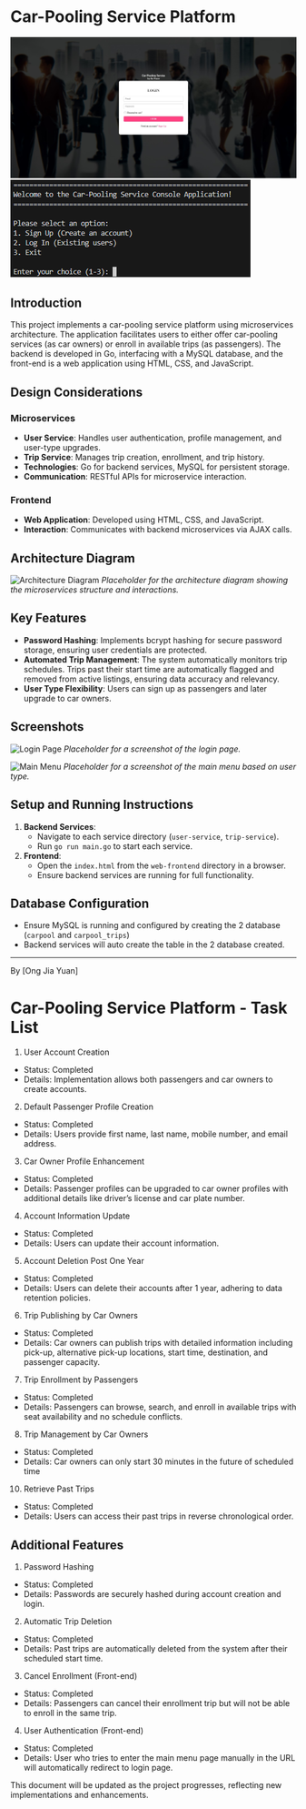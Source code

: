# Car-Pooling Service Platform
![Home Page](web-frontend/images/home.jpg)
![Platform on Console](web-frontend/images/consolehome.png)

## Introduction
This project implements a car-pooling service platform using microservices architecture. The application facilitates users to either offer car-pooling services (as car owners) or enroll in available trips (as passengers). The backend is developed in Go, interfacing with a MySQL database, and the front-end is a web application using HTML, CSS, and JavaScript. 

## Design Considerations

### Microservices
- **User Service**: Handles user authentication, profile management, and user-type upgrades.
- **Trip Service**: Manages trip creation, enrollment, and trip history.
- **Technologies**: Go for backend services, MySQL for persistent storage.
- **Communication**: RESTful APIs for microservice interaction.

### Frontend
- **Web Application**: Developed using HTML, CSS, and JavaScript.
- **Interaction**: Communicates with backend microservices via AJAX calls.


## Architecture Diagram
![Architecture Diagram](path/to/architecture_diagram.png)
*Placeholder for the architecture diagram showing the microservices structure and interactions.*


## Key Features

- **Password Hashing**: Implements bcrypt hashing for secure password storage, ensuring user credentials are protected.
- **Automated Trip Management**: The system automatically monitors trip schedules. Trips past their start time are automatically flagged and removed from active listings, ensuring data accuracy and relevancy.
- **User Type Flexibility**: Users can sign up as passengers and later upgrade to car owners.


## Screenshots
![Login Page](path/to/login_page_screenshot.png)
*Placeholder for a screenshot of the login page.*

![Main Menu](path/to/main_menu_screenshot.png)
*Placeholder for a screenshot of the main menu based on user type.*

## Setup and Running Instructions
1. **Backend Services**:
   - Navigate to each service directory (`user-service`, `trip-service`).
   - Run `go run main.go` to start each service.
2. **Frontend**:
   - Open the `index.html` from the `web-frontend` directory in a browser.
   - Ensure backend services are running for full functionality.

## Database Configuration
- Ensure MySQL is running and configured by creating the 2 database (`carpool` and `carpool_trips`)
- Backend services will auto create the table in the 2 database created.

---

By [Ong Jia Yuan]








# Car-Pooling Service Platform - Task List

1. User Account Creation
- Status: Completed
- Details: Implementation allows both passengers and car owners to create accounts.

2. Default Passenger Profile Creation
- Status: Completed
- Details: Users provide first name, last name, mobile number, and email address.

3. Car Owner Profile Enhancement
- Status: Completed
- Details: Passenger profiles can be upgraded to car owner profiles with additional details like driver’s license and car plate number.

4. Account Information Update
- Status: Completed
- Details: Users can update their account information.

5. Account Deletion Post One Year
- Status: Completed
- Details: Users can delete their accounts after 1 year, adhering to data retention policies.

6. Trip Publishing by Car Owners
- Status: Completed
- Details: Car owners can publish trips with detailed information including pick-up, alternative pick-up locations, start time, destination, and passenger capacity.

7. Trip Enrollment by Passengers
- Status: Completed
- Details: Passengers can browse, search, and enroll in available trips with seat availability and no schedule conflicts.

8. Trip Management by Car Owners
- Status: Completed
- Details: Car owners can only start 30 minutes in the future of scheduled time

10. Retrieve Past Trips
- Status: Completed
- Details: Users can access their past trips in reverse chronological order.

## Additional Features

1. Password Hashing
- Status: Completed
- Details: Passwords are securely hashed during account creation and login.

2. Automatic Trip Deletion
- Status: Completed
- Details: Past trips are automatically deleted from the system after their scheduled start time.

3. Cancel Enrollment (Front-end)
- Status: Completed
- Details: Passengers can cancel their enrollment trip but will not be able to enroll in the same trip.

4. User Authentication (Front-end)
- Status: Completed
- Details: User who tries to enter the main menu page manually in the URL will automatically redirect to login page.

This document will be updated as the project progresses, reflecting new implementations and enhancements.


